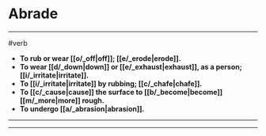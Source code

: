 # Abrade
---
#verb
- **To rub or wear [[o/_off|off]]; [[e/_erode|erode]].**
- **To wear [[d/_down|down]] or [[e/_exhaust|exhaust]], as a person; [[i/_irritate|irritate]].**
- **To [[i/_irritate|irritate]] by rubbing; [[c/_chafe|chafe]].**
- **To [[c/_cause|cause]] the surface to [[b/_become|become]] [[m/_more|more]] rough.**
- **To undergo [[a/_abrasion|abrasion]].**
---
---
